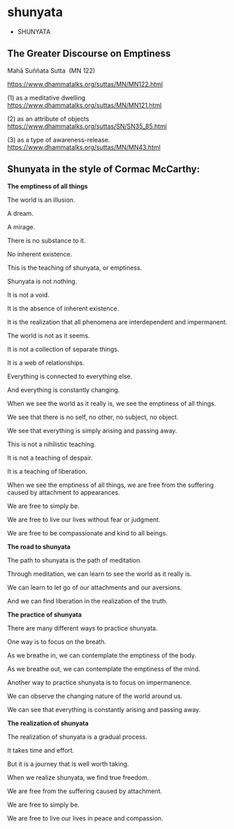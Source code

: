 # shunyata

- SHUNYATA

## The Greater Discourse on Emptiness  

Mahā Suññata Sutta  (MN 122)

<https://www.dhammatalks.org/suttas/MN/MN122.html>

(1) as a meditative dwelling <https://www.dhammatalks.org/suttas/MN/MN121.html>

(2) as an attribute of objects <https://www.dhammatalks.org/suttas/SN/SN35_85.html>

(3) as a type of awareness-release.  <https://www.dhammatalks.org/suttas/MN/MN43.html>

## **Shunyata in the style of Cormac McCarthy:**

**The emptiness of all things**

The world is an illusion.

A dream.

A mirage.

There is no substance to it.

No inherent existence.

This is the teaching of shunyata, or emptiness.

Shunyata is not nothing.

It is not a void.

It is the absence of inherent existence.

It is the realization that all phenomena are interdependent and impermanent.

The world is not as it seems.

It is not a collection of separate things.

It is a web of relationships.

Everything is connected to everything else.

And everything is constantly changing.

When we see the world as it really is, we see the emptiness of all things.

We see that there is no self, no other, no subject, no object.

We see that everything is simply arising and passing away.

This is not a nihilistic teaching.

It is not a teaching of despair.

It is a teaching of liberation.

When we see the emptiness of all things, we are free from the suffering caused by attachment to appearances.

We are free to simply be.

We are free to live our lives without fear or judgment.

We are free to be compassionate and kind to all beings.

**The road to shunyata**

The path to shunyata is the path of meditation.

Through meditation, we can learn to see the world as it really is.

We can learn to let go of our attachments and our aversions.

And we can find liberation in the realization of the truth.

**The practice of shunyata**

There are many different ways to practice shunyata.

One way is to focus on the breath.

As we breathe in, we can contemplate the emptiness of the body.

As we breathe out, we can contemplate the emptiness of the mind.

Another way to practice shunyata is to focus on impermanence.

We can observe the changing nature of the world around us.

We can see that everything is constantly arising and passing away.

**The realization of shunyata**

The realization of shunyata is a gradual process.

It takes time and effort.

But it is a journey that is well worth taking.

When we realize shunyata, we find true freedom.

We are free from the suffering caused by attachment.

We are free to simply be.

We are free to live our lives in peace and compassion.
